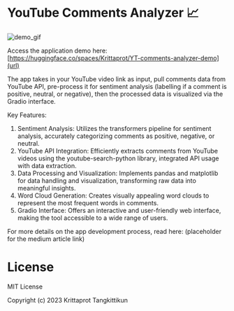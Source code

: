 # YouTube Comments Analyzer 📈

![demo_gif](https://github.com/Krittaprot/youtube-comments-analyzer/assets/130896641/ab29576d-90a5-40cc-8556-9d3f94bed4fe)

Access the application demo here: [https://huggingface.co/spaces/Krittaprot/YT-comments-analyzer-demo](url)

The app takes in your YouTube video link as input, pull comments data from YouTube API, pre-process it for sentiment analysis (labelling if a comment is positive, neutral, or negative), then the processed data is visualized via the Gradio interface.

Key Features:
1) Sentiment Analysis: Utilizes the transformers pipeline for sentiment analysis, accurately categorizing comments as positive, negative, or neutral.
2) YouTube API Integration: Efficiently extracts comments from YouTube videos using the youtube-search-python library, integrated API usage with data extraction.
3) Data Processing and Visualization: Implements pandas and matplotlib for data handling and visualization, transforming raw data into meaningful insights.
4) Word Cloud Generation: Creates visually appealing word clouds to represent the most frequent words in comments.
5) Gradio Interface: Offers an interactive and user-friendly web interface, making the tool accessible to a wide range of users.

For more details on the app development process, read here: (placeholder for the medium article link)

# License

MIT License

Copyright (c) 2023 Krittaprot Tangkittikun
